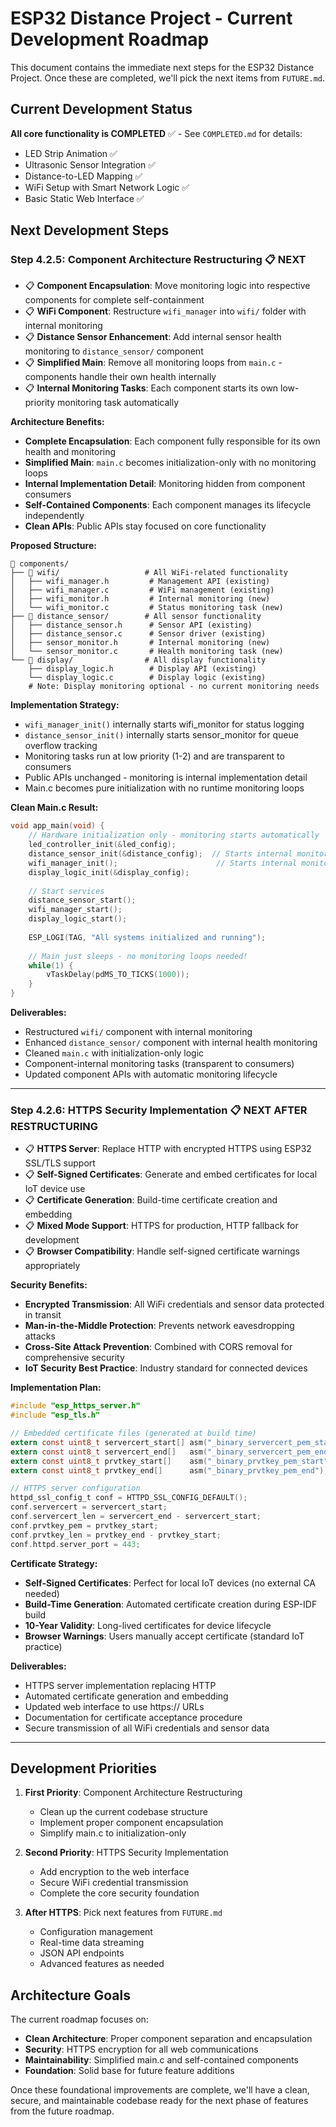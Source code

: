 # ESP32 Distance Project - Current Development Roadmap

This document contains the immediate next steps for the ESP32 Distance Project. Once these are completed, we'll pick the next items from `FUTURE.md`.

## Current Development Status

**All core functionality is COMPLETED** ✅ - See `COMPLETED.md` for details:
- LED Strip Animation ✅
- Ultrasonic Sensor Integration ✅  
- Distance-to-LED Mapping ✅
- WiFi Setup with Smart Network Logic ✅
- Basic Static Web Interface ✅

## Next Development Steps

### Step 4.2.5: Component Architecture Restructuring 📋 **NEXT**  
- 📋 **Component Encapsulation**: Move monitoring logic into respective components for complete self-containment
- 📋 **WiFi Component**: Restructure `wifi_manager` into `wifi/` folder with internal monitoring
- 📋 **Distance Sensor Enhancement**: Add internal sensor health monitoring to `distance_sensor/` component
- 📋 **Simplified Main**: Remove all monitoring loops from `main.c` - components handle their own health internally
- 📋 **Internal Monitoring Tasks**: Each component starts its own low-priority monitoring task automatically

**Architecture Benefits:**
- **Complete Encapsulation**: Each component fully responsible for its own health and monitoring
- **Simplified Main**: `main.c` becomes initialization-only with no monitoring loops
- **Internal Implementation Detail**: Monitoring hidden from component consumers
- **Self-Contained Components**: Each component manages its lifecycle independently
- **Clean APIs**: Public APIs stay focused on core functionality

**Proposed Structure:**
```
📁 components/
├── 📁 wifi/                   # All WiFi-related functionality
│   ├── wifi_manager.h         # Management API (existing)
│   ├── wifi_manager.c         # WiFi management (existing)
│   ├── wifi_monitor.h         # Internal monitoring (new)
│   └── wifi_monitor.c         # Status monitoring task (new)
├── 📁 distance_sensor/        # All sensor functionality  
│   ├── distance_sensor.h      # Sensor API (existing)
│   ├── distance_sensor.c      # Sensor driver (existing)
│   ├── sensor_monitor.h       # Internal monitoring (new)
│   └── sensor_monitor.c       # Health monitoring task (new)
└── 📁 display/                # All display functionality
    ├── display_logic.h        # Display API (existing)
    └── display_logic.c        # Display logic (existing)
    # Note: Display monitoring optional - no current monitoring needs
```

**Implementation Strategy:**
- `wifi_manager_init()` internally starts wifi_monitor for status logging
- `distance_sensor_init()` internally starts sensor_monitor for queue overflow tracking
- Monitoring tasks run at low priority (1-2) and are transparent to consumers
- Public APIs unchanged - monitoring is internal implementation detail
- Main.c becomes pure initialization with no runtime monitoring loops

**Clean Main.c Result:**
```c
void app_main(void) {
    // Hardware initialization only - monitoring starts automatically
    led_controller_init(&led_config);
    distance_sensor_init(&distance_config);  // Starts internal monitoring
    wifi_manager_init();                      // Starts internal monitoring  
    display_logic_init(&display_config);
    
    // Start services
    distance_sensor_start();
    wifi_manager_start();
    display_logic_start();
    
    ESP_LOGI(TAG, "All systems initialized and running");
    
    // Main just sleeps - no monitoring loops needed!
    while(1) {
        vTaskDelay(pdMS_TO_TICKS(1000));
    }
}
```

**Deliverables:**
- Restructured `wifi/` component with internal monitoring
- Enhanced `distance_sensor/` component with internal health monitoring  
- Cleaned `main.c` with initialization-only logic
- Component-internal monitoring tasks (transparent to consumers)
- Updated component APIs with automatic monitoring lifecycle

---

### Step 4.2.6: HTTPS Security Implementation 📋 **NEXT AFTER RESTRUCTURING**  
- 📋 **HTTPS Server**: Replace HTTP with encrypted HTTPS using ESP32 SSL/TLS support
- 📋 **Self-Signed Certificates**: Generate and embed certificates for local IoT device use
- 📋 **Certificate Generation**: Build-time certificate creation and embedding
- 📋 **Mixed Mode Support**: HTTPS for production, HTTP fallback for development
- 📋 **Browser Compatibility**: Handle self-signed certificate warnings appropriately

**Security Benefits:**
- **Encrypted Transmission**: All WiFi credentials and sensor data protected in transit
- **Man-in-the-Middle Protection**: Prevents network eavesdropping attacks  
- **Cross-Site Attack Prevention**: Combined with CORS removal for comprehensive security
- **IoT Security Best Practice**: Industry standard for connected devices

**Implementation Plan:**
```c
#include "esp_https_server.h"
#include "esp_tls.h"

// Embedded certificate files (generated at build time)
extern const uint8_t servercert_start[] asm("_binary_servercert_pem_start");
extern const uint8_t servercert_end[]   asm("_binary_servercert_pem_end");
extern const uint8_t prvtkey_start[]    asm("_binary_prvtkey_pem_start");
extern const uint8_t prvtkey_end[]      asm("_binary_prvtkey_pem_end");

// HTTPS server configuration
httpd_ssl_config_t conf = HTTPD_SSL_CONFIG_DEFAULT();
conf.servercert = servercert_start;
conf.servercert_len = servercert_end - servercert_start;
conf.prvtkey_pem = prvtkey_start;
conf.prvtkey_len = prvtkey_end - prvtkey_start;
conf.httpd.server_port = 443;
```

**Certificate Strategy:**
- **Self-Signed Certificates**: Perfect for local IoT devices (no external CA needed)
- **Build-Time Generation**: Automated certificate creation during ESP-IDF build
- **10-Year Validity**: Long-lived certificates for device lifecycle
- **Browser Warnings**: Users manually accept certificate (standard IoT practice)

**Deliverables:**
- HTTPS server implementation replacing HTTP
- Automated certificate generation and embedding
- Updated web interface to use https:// URLs
- Documentation for certificate acceptance procedure
- Secure transmission of all WiFi credentials and sensor data

---

## Development Priorities

1. **First Priority**: Component Architecture Restructuring
   - Clean up the current codebase structure
   - Implement proper component encapsulation
   - Simplify main.c to initialization-only

2. **Second Priority**: HTTPS Security Implementation
   - Add encryption to the web interface
   - Secure WiFi credential transmission
   - Complete the core security foundation

3. **After HTTPS**: Pick next features from `FUTURE.md`
   - Configuration management
   - Real-time data streaming
   - JSON API endpoints
   - Advanced features as needed

## Architecture Goals

The current roadmap focuses on:
- **Clean Architecture**: Proper component separation and encapsulation
- **Security**: HTTPS encryption for all web communications
- **Maintainability**: Simplified main.c and self-contained components
- **Foundation**: Solid base for future feature additions

Once these foundational improvements are complete, we'll have a clean, secure, and maintainable codebase ready for the next phase of features from the future roadmap.